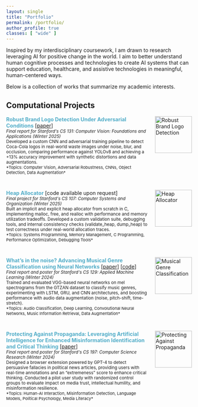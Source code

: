 ```yaml
---
layout: single
title: "Portfolio"
permalink: /portfolio/
author_profile: true
classes: [ "wide" ]
---
```

<p>
  Inspired by my interdisciplinary coursework, I am drawn to research leveraging AI for positive change in the world. I aim to better understand human cognitive processes and technologies to create AI systems that can support education, healthcare, and assistive technologies in meaningful, human-centered ways.
</p>

<p>
  Below is a collection of works that summarize my academic interests.
</p>

<h2>Computational Projects</h2>

<!-- Project 1 -->
<div style="margin-bottom: 40px; display: flex; align-items: flex-start;">
  <!-- Text container -->
  <div style="flex: 1; padding-right: 20px;">
    <span style="color:#52ADC8"><b>Robust Brand Logo Detection Under Adversarial Conditions</b></span> [<a href="/files/CS131_Final_project (3).pdf" target="_blank">paper</a>]<br>
    <sub>
      <i>Final report for Stanford's CS 131: Computer Vision: Foundations and Applications (Winter 2025)</i><br>
      Developed a custom CNN and adversarial training pipeline to detect Coca-Cola logos in real-world waste images under noise, blur, and occlusion, comparing performance against YOLOv8 and achieving a +13% accuracy improvement with synthetic distortions and data augmentations.
    </sub><br>
    <sub style="font-size:11px">
      *Topics: Computer Vision, Adversarial Robustness, CNNs, Object Detection, Data Augmentation*
    </sub>
  </div>
  <!-- Image container -->
  <div style="flex: 0 0 100px;">
    <img src="files/Screenshot 2025-03-29 at 12.56.09 PM.png" alt="Robust Brand Logo Detection" style="width: 100px; height: 100px; object-fit: cover;">
  </div>
</div>

<!-- Project 2 -->
<div style="margin-bottom: 40px; display: flex; align-items: flex-start;">
  <!-- Text container -->
  <div style="flex: 1; padding-right: 20px;">
    <span style="color:#52ADC8"><b>Heap Allocator</b></span> [code available upon request]<br>
    <sub>
      <i>Final project for Stanford's CS 107: Computer Systems and Organization (Winter 2025)</i><br>
      Built an implicit and explicit heap allocator from scratch in C, implementing malloc, free, and realloc with performance and memory utilization tradeoffs. Developed a custom validation suite, debugging tools, and internal consistency checks (validate_heap, dump_heap) to test correctness under real-world allocation traces.
    </sub><br>
    <sub style="font-size:11px">
      *Topics: Systems Programming, Memory Management, C Programming, Performance Optimization, Debugging Tools*
    </sub>
  </div>
  <!-- Image container -->
  <div style="flex: 0 0 100px;">
    <img src="files/Screenshot 2025-03-29 at 1.12.36 PM.png" alt="Heap Allocator" style="width: 100px; height: 100px; object-fit: cover;">
  </div>
</div>

<!-- Project 3 -->
<div style="margin-bottom: 40px; display: flex; align-items: flex-start;">
  <!-- Text container -->
  <div style="flex: 1; padding-right: 20px;">
    <span style="color:#52ADC8"><b>What’s in the noise? Advancing Musical Genre Classification using Neural Networks</b></span> [<a href="/files/CS 129 Final Writeup (2).pdf" target="_blank">paper</a>] [<a href="https://github.com/katherinewxu/129Final" target="_blank">code</a>]<br>
    <sub>
      <i>Final report and poster for Stanford's CS 129: Applied Machine Learning (Winter 2024)</i><br>
      Trained and evaluated VGG-based neural networks on mel spectrograms from the GTZAN dataset to classify music genres, experimenting with LSTM, GRU, and CNN architectures, and boosting performance with audio data augmentation (noise, pitch-shift, time-stretch).
    </sub><br>
    <sub style="font-size:11px">
      *Topics: Audio Classification, Deep Learning, Convolutional Neural Networks, Music Information Retrieval, Data Augmentation*
    </sub>
  </div>
  <!-- Image container -->
  <div style="flex: 0 0 100px;">
    <img src="files/Screenshot 2025-03-29 at 1.05.04 PM.png" alt="Musical Genre Classification" style="width: 100px; height: 100px; object-fit: cover;">
  </div>
</div>

<!-- Project 4 -->
<div style="margin-bottom: 40px; display: flex; align-items: flex-start;">
  <!-- Text container -->
  <div style="flex: 1; padding-right: 20px;">
    <span style="color:#52ADC8"><b>Protecting Against Propaganda: Leveraging Artificial Intelligence for Enhanced Misinformation Identification and Critical Thinking</b></span> [<a href="/files/CS197___Final_Draft (2).pdf" target="_blank">paper</a>]<br>
    <sub>
      <i>Final report and poster for Stanford's CS 197: Computer Science Research (Winter 2024)</i><br>
      Designed a browser extension powered by GPT-4 to detect persuasive fallacies in political news articles, providing users with real-time annotations and an “extremeness” score to enhance critical thinking. Conducted a pilot user study with randomized control groups to evaluate impact on media trust, intellectual humility, and misinformation resilience.
    </sub><br>
    <sub style="font-size:11px">
      *Topics: Human-AI Interaction, Misinformation Detection, Language Models, Political Psychology, Media Literacy*
    </sub>
  </div>
  <!-- Image container -->
  <div style="flex: 0 0 100px;">
    <img src="files/Screenshot 2025-03-29 at 1.05.19 PM.png" alt="Protecting Against Propaganda" style="width: 100px; height: 100px; object-fit: cover;">
  </div>
</div>
